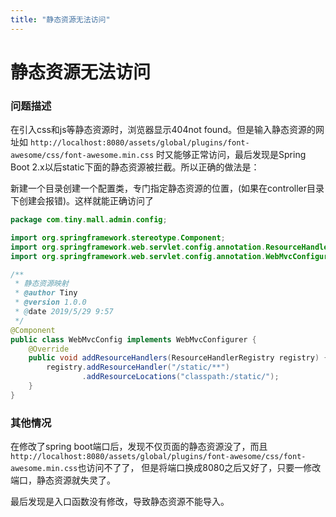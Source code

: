 ```yaml
---
title: "静态资源无法访问"
---
```

# 静态资源无法访问
### 问题描述
在引入css和js等静态资源时，浏览器显示404not found。但是输入静态资源的网址如
`http://localhost:8080/assets/global/plugins/font-awesome/css/font-awesome.min.css`
时又能够正常访问，最后发现是Spring Boot 2.x以后static下面的静态资源被拦截。所以正确的做法是：

新建一个目录创建一个配置类，专门指定静态资源的位置，(如果在controller目录下创建会报错)。这样就能正确访问了

```java
package com.tiny.mall.admin.config;

import org.springframework.stereotype.Component;
import org.springframework.web.servlet.config.annotation.ResourceHandlerRegistry;
import org.springframework.web.servlet.config.annotation.WebMvcConfigurer;

/**
 * 静态资源映射
 * @author Tiny
 * @version 1.0.0
 * @date 2019/5/29 9:57
 */
@Component
public class WebMvcConfig implements WebMvcConfigurer {
    @Override
    public void addResourceHandlers(ResourceHandlerRegistry registry) {
        registry.addResourceHandler("/static/**")
                .addResourceLocations("classpath:/static/");
    }
}
```

### 其他情况

在修改了spring boot端口后，发现不仅页面的静态资源没了，而且`http://localhost:8080/assets/global/plugins/font-awesome/css/font-awesome.min.css`也访问不了了，
但是将端口换成8080之后又好了，只要一修改端口，静态资源就失灵了。

最后发现是入口函数没有修改，导致静态资源不能导入。
